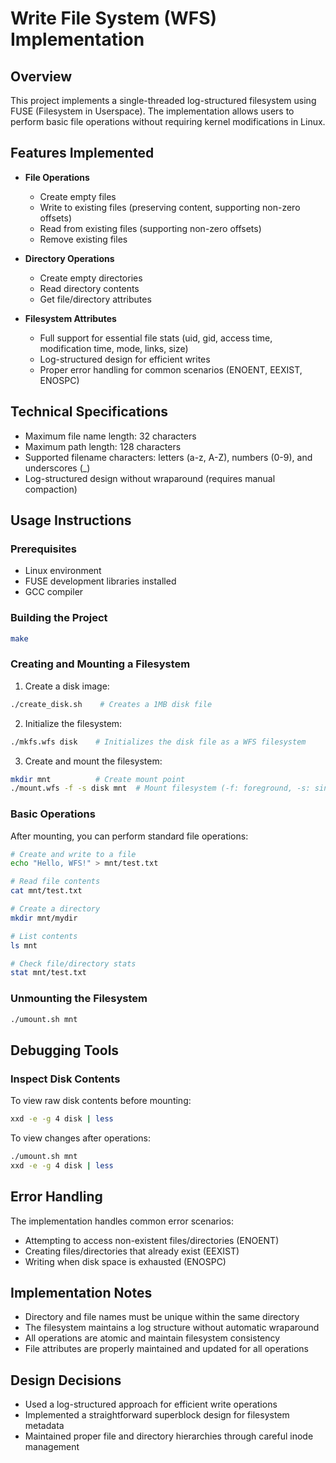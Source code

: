 # Write File System (WFS) Implementation

## Overview

This project implements a single-threaded log-structured filesystem using FUSE (Filesystem in Userspace). The implementation allows users to perform basic file operations without requiring kernel modifications in Linux.

## Features Implemented

- **File Operations**
  - Create empty files
  - Write to existing files (preserving content, supporting non-zero offsets)
  - Read from existing files (supporting non-zero offsets)
  - Remove existing files
- **Directory Operations**

  - Create empty directories
  - Read directory contents
  - Get file/directory attributes

- **Filesystem Attributes**
  - Full support for essential file stats (uid, gid, access time, modification time, mode, links, size)
  - Log-structured design for efficient writes
  - Proper error handling for common scenarios (ENOENT, EEXIST, ENOSPC)

## Technical Specifications

- Maximum file name length: 32 characters
- Maximum path length: 128 characters
- Supported filename characters: letters (a-z, A-Z), numbers (0-9), and underscores (\_)
- Log-structured design without wraparound (requires manual compaction)

## Usage Instructions

### Prerequisites

- Linux environment
- FUSE development libraries installed
- GCC compiler

### Building the Project

```bash
make
```

### Creating and Mounting a Filesystem

1. Create a disk image:

```bash
./create_disk.sh    # Creates a 1MB disk file
```

2. Initialize the filesystem:

```bash
./mkfs.wfs disk    # Initializes the disk file as a WFS filesystem
```

3. Create and mount the filesystem:

```bash
mkdir mnt          # Create mount point
./mount.wfs -f -s disk mnt  # Mount filesystem (-f: foreground, -s: single-threaded)
```

### Basic Operations

After mounting, you can perform standard file operations:

```bash
# Create and write to a file
echo "Hello, WFS!" > mnt/test.txt

# Read file contents
cat mnt/test.txt

# Create a directory
mkdir mnt/mydir

# List contents
ls mnt

# Check file/directory stats
stat mnt/test.txt
```

### Unmounting the Filesystem

```bash
./umount.sh mnt
```

## Debugging Tools

### Inspect Disk Contents

To view raw disk contents before mounting:

```bash
xxd -e -g 4 disk | less
```

To view changes after operations:

```bash
./umount.sh mnt
xxd -e -g 4 disk | less
```

## Error Handling

The implementation handles common error scenarios:

- Attempting to access non-existent files/directories (ENOENT)
- Creating files/directories that already exist (EEXIST)
- Writing when disk space is exhausted (ENOSPC)

## Implementation Notes

- Directory and file names must be unique within the same directory
- The filesystem maintains a log structure without automatic wraparound
- All operations are atomic and maintain filesystem consistency
- File attributes are properly maintained and updated for all operations

## Design Decisions

- Used a log-structured approach for efficient write operations
- Implemented a straightforward superblock design for filesystem metadata
- Maintained proper file and directory hierarchies through careful inode management
